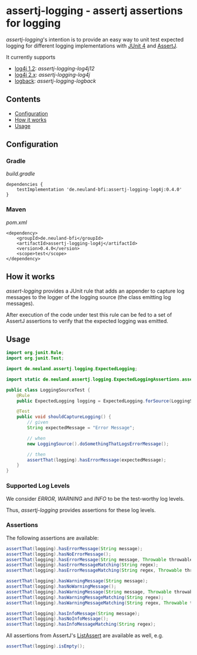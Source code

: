 # assertj-logging - assertj assertions for logging

_assertj-logging_'s intention is to provide an easy way to unit test expected logging for different logging implementations with [JUnit 4](https://junit.org/junit4/) and [AssertJ](https://assertj.github.io/doc/).

It currently supports
* [log4j 1.2](https://logging.apache.org/log4j/1.2/): _assertj-logging-log4j12_
* [log4j 2.x](https://logging.apache.org/log4j/2.x/): _assertj-logging-log4j_
* [logback](http://logback.qos.ch/): _assertj-logging-logback_


## Contents

- [Configuration](#configuration)
- [How it works](#how-it-works)
- [Usage](#usage)


## Configuration

### Gradle

_build.gradle_

```$groovy
dependencies {
    testImplementation 'de.neuland-bfi:assertj-logging-log4j:0.4.0'
}
```

### Maven

_pom.xml_

```$xml
<dependency>
    <groupId>de.neuland-bfi</groupId>
    <artifactId>assertj-logging-log4j</artifactId>
    <version>0.4.0</version>
    <scope>test</scope>
</dependency>
```

## How it works

_assert-logging_ provides a JUnit rule that adds an appender to capture log messages to the logger of the logging source (the class emitting log messages).

After execution of the code under test this rule can be fed to a set of AssertJ assertions to verify that the expected logging was emitted.

## Usage

```java
import org.junit.Rule;
import org.junit.Test;

import de.neuland.assertj.logging.ExpectedLogging;

import static de.neuland.assertj.logging.ExpectedLoggingAssertions.assertThat;

public class LoggingSourceTest {
    @Rule
    public ExpectedLogging logging = ExpectedLogging.forSource(LoggingSource.class);

    @Test
    public void shouldCaptureLogging() {
        // given
        String expectedMessage = "Error Message";

        // when
        new LoggingSource().doSomethingThatLogsErrorMessage();

        // then
        assertThat(logging).hasErrorMessage(expectedMessage);
    }
}
```

### Supported Log Levels

We consider _ERROR_, _WARNING_ and _INFO_ to be the test-worthy log levels.

Thus, _assertj-logging_ provides assertions for these log levels.

### Assertions

The following assertions are available:

```java
assertThat(logging).hasErrorMessage(String message);
assertThat(logging).hasNoErrorMessage();
assertThat(logging).hasErrorMessage(String message, Throwable throwable);
assertThat(logging).hasErrorMessageMatching(String regex);
assertThat(logging).hasErrorMessageMatching(String regex, Throwable throwable);

assertThat(logging).hasWarningMessage(String message);
assertThat(logging).hasNoWarningMessage();
assertThat(logging).hasWarningMessage(String message, Throwable throwable);
assertThat(logging).hasWarningMessageMatching(String regex);
assertThat(logging).hasWarningMessageMatching(String regex, Throwable throwable);

assertThat(logging).hasInfoMessage(String message);
assertThat(logging).hasNoInfoMessage();
assertThat(logging).hasInfoMessageMatching(String regex);
```

All assertions from AssertJ's [ListAssert](https://joel-costigliola.github.io/assertj/core/api/org/assertj/core/api/ListAssert.html) are available as well, e.g.

```java
assertThat(logging).isEmpty();
```

